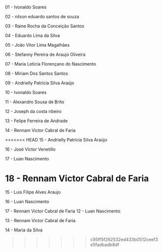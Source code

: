 01 - Ivonaldo Soares

02 - nilson eduardo santos de souza

03 - Raine Rocha da Conceição Santos

04 - Eduardo Lima da Silva

05 - João Vitor Lima Magalhães

06 - Stefanny Pereira de Araujo Oliveira

07 - Maria Leticia Florençano do Nascimento

08 - Miriam Dos Santos Santos 

09 - Andrielly Patrícia Silva Araújo

10 - Ivonaldo Soares

11 - Alexandro Sousa de Brito

12 - Joseph da costa ribeiro

13 - Felipe Ferreira de Andrade

14 -  Rennam Victor Cabral de Faria

<<<<<<< HEAD
15 - Andrielly Patrícia Silva Araújo

16 - José Victor Venetillo

17 - Luan Nascimento

18 - Rennam Victor Cabral de Faria
=======
15 - Luis Filipe Alves Araujo

16 - Luan Nascimento

17 - Rennam Victor Cabral de Faria
12 - Luan Nascimento

13 - Rennam Victor Cabral de Faria

14 - Maria da Silva
>>>>>>> c95ff5f262532ed433b0512ceef3e5fadbadb8df
